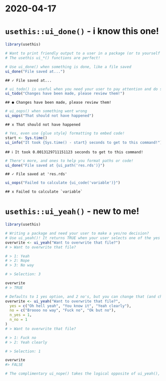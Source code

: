 2020-04-17
================

# `usethis::ui_done()` - i know this one\!

``` r
library(usethis)

# Want to print friendly output to a user in a package (or to yourself in your own code?)
# The usethis ui_*() functions are perfect!

# Use ui_done() when something is done, like a file saved
ui_done("File saved at...")
```

    ## ✓ File saved at...

``` r
# ui_todo() is useful when you need your user to pay attention and do something!
ui_todo("Changes have been made, please review them!")
```

    ## ● Changes have been made, please review them!

``` r
# ui_oops() when something went wrong
ui_oops("That should not have happened")
```

    ## x That should not have happened

``` r
# Yes, even use {glue style} formatting to embed code!
start <- Sys.time()
ui_info("It took {Sys.time() - start} seconds to get to this command!")
```

    ## ℹ It took 0.0013129711151123 seconds to get to this command!

``` r
# There's more, and ones to help you format paths or code!
ui_done("File saved at {ui_path('res.rds')}")
```

    ## ✓ File saved at 'res.rds'

``` r
ui_oops("Failed to calculate {ui_code('variable')}")
```

    ## x Failed to calculate `variable`

# `usethis::ui_yeah()` - new to me\!

``` r
library(usethis)

# Writing a package and need your user to make a yes/no decision?
# Use ui_yeah()! It returns TRUE when your user selects one of the yes options, and FALSE when they select one of the no's (or cancel!)
overwrite <- ui_yeah("Want to overwrite that file?")
# > Want to overwrite that file?

# > 1: Yeah
# > 2: Nope
# > 3: No way

# > Selection: 3

overwrite
# > TRUE

# Defaults to 1 yes option, and 2 no's, but you can change that (and change the options themselves!)
overwrite <- ui_yeah("Want to overwrite that file?",
  yes = c("Oh hell yeah", "You know it", "Yeah clearly"),
  no = c("Broooo no way", "Fuck no", "Ok but no"),
  n_yes = 1,
  n_no = 1
)
# > Want to overwrite that file?

# > 1: Fuck no
# > 2: Yeah clearly

# > Selection: 1

overwrite
#> FALSE

# The complimentary ui_nope() takes the logical opposite of ui_yeah(), useful if you want TRUE for no and FALSE for yes!
```
